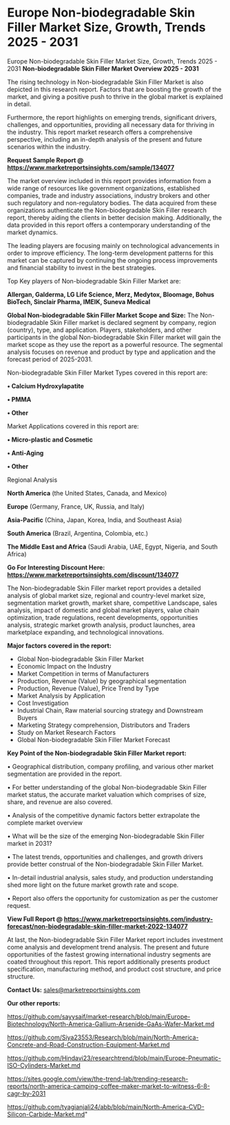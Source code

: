 # Europe Non-biodegradable Skin Filler Market Size, Growth, Trends 2025 - 2031
Europe Non-biodegradable Skin Filler Market Size, Growth, Trends 2025 - 2031
<Strong> Non-biodegradable Skin Filler Market Overview 2025 - 2031</strong>

The rising technology in Non-biodegradable Skin Filler Market is also depicted in this research report. Factors that are boosting the growth of the market, and giving a positive push to thrive in the global market is explained in detail.

Furthermore, the report highlights on emerging trends, significant drivers, challenges, and opportunities, providing all necessary data for thriving in the industry. This report market research offers a comprehensive perspective, including an in-depth analysis of the present and future scenarios within the industry.

<strong>Request Sample Report @ <a href=https://www.marketreportsinsights.com/sample/134077>https://www.marketreportsinsights.com/sample/134077</a></strong>

The market overview included in this report provides information from a wide range of resources like government organizations, established companies, trade and industry associations, industry brokers and other such regulatory and non-regulatory bodies. The data acquired from these organizations authenticate the Non-biodegradable Skin Filler research report, thereby aiding the clients in better decision making. Additionally, the data provided in this report offers a contemporary understanding of the market dynamics.

The leading players are focusing mainly on technological advancements in order to improve efficiency. The long-term development patterns for this market can be captured by continuing the ongoing process improvements and financial stability to invest in the best strategies.

Top Key players of Non-biodegradable Skin Filler Market are:

<strong>Allergan, Galderma, LG Life Science, Merz, Medytox, Bloomage, Bohus BioTech, Sinclair Pharma, IMEIK, Suneva Medical</strong>

<strong><b>Global Non-biodegradable Skin Filler Market Scope and Size:</b></strong>
The Non-biodegradable Skin Filler market is declared segment by company, region (country), type, and application. Players, stakeholders, and other participants in the global Non-biodegradable Skin Filler market will gain the market scope as they use the report as a powerful resource. The segmental analysis focuses on revenue and product by type and application and the forecast period of 2025-2031.

Non-biodegradable Skin Filler Market Types covered in this report are:

<strong>• Calcium Hydroxylapatite

• PMMA

• Other</strong>

Market Applications covered in this report are:

<strong>• Micro-plastic and Cosmetic

• Anti-Aging

• Other</strong> 

Regional Analysis

<strong>North America</strong> (the United States, Canada, and Mexico)

<strong>Europe</strong> (Germany, France, UK, Russia, and Italy)

<strong>Asia-Pacific</strong> (China, Japan, Korea, India, and Southeast Asia)

<strong>South America</strong> (Brazil, Argentina, Colombia, etc.)

<strong>The Middle East and Africa</strong> (Saudi Arabia, UAE, Egypt, Nigeria, and South Africa)

<strong>Go For Interesting Discount Here: <a href=https://www.marketreportsinsights.com/discount/134077>https://www.marketreportsinsights.com/discount/134077</a></strong>

The Non-biodegradable Skin Filler market report provides a detailed analysis of global market size, regional and country-level market size, segmentation market growth, market share, competitive Landscape, sales analysis, impact of domestic and global market players, value chain optimization, trade regulations, recent developments, opportunities analysis, strategic market growth analysis, product launches, area marketplace expanding, and technological innovations.

<strong><b>Major factors covered in the report:</b></strong>
<ul>
  <li>Global Non-biodegradable Skin Filler Market </li>
  <li>Economic Impact on the Industry</li>
  <li>Market Competition in terms of Manufacturers</li>
  <li>Production, Revenue (Value) by geographical segmentation</li>
  <li>Production, Revenue (Value), Price Trend by Type</li>
  <li>Market Analysis by Application</li>
  <li>Cost Investigation</li>
  <li>Industrial Chain, Raw material sourcing strategy and Downstream Buyers</li>
  <li>Marketing Strategy comprehension, Distributors and Traders</li>
  <li>Study on Market Research Factors</li>
  <li>Global Non-biodegradable Skin Filler Market Forecast</li>
</ul>

<strong><b>Key Point of the Non-biodegradable Skin Filler Market report:</b></strong>

• Geographical distribution, company profiling, and various other market segmentation are provided in the report.

• For better understanding of the global Non-biodegradable Skin Filler market status, the accurate market valuation which comprises of size, share, and revenue are also covered.

• Analysis of the competitive dynamic factors better extrapolate the complete market overview

• What will be the size of the emerging Non-biodegradable Skin Filler market in 2031?

• The latest trends, opportunities and challenges, and growth drivers provide better construal of the Non-biodegradable Skin Filler Market.

• In-detail industrial analysis, sales study, and production understanding shed more light on the future market growth rate and scope.

• Report also offers the opportunity for customization as per the customer request.

<strong><b>View Full Report @ <a href=https://www.marketreportsinsights.com/industry-forecast/non-biodegradable-skin-filler-market-2022-134077>https://www.marketreportsinsights.com/industry-forecast/non-biodegradable-skin-filler-market-2022-134077</a></b></strong>


At last, the Non-biodegradable Skin Filler Market report includes investment come analysis and development trend analysis. The present and future opportunities of the fastest growing international industry segments are coated throughout this report. This report additionally presents product specification, manufacturing method, and product cost structure, and price structure.

<strong>Contact Us:</strong>
sales@marketreportsinsights.com

<strong>Our other reports:</strong>

<a href=https://github.com/sayysaif/market-research/blob/main/Europe-Biotechnology/North-America-Gallium-Arsenide-GaAs-Wafer-Market.md>https://github.com/sayysaif/market-research/blob/main/Europe-Biotechnology/North-America-Gallium-Arsenide-GaAs-Wafer-Market.md</a>

<a href=https://github.com/Siya23553/Research/blob/main/North-America-Concrete-and-Road-Construction-Equipment-Market.md>https://github.com/Siya23553/Research/blob/main/North-America-Concrete-and-Road-Construction-Equipment-Market.md</a>

<a href=https://github.com/Hindavi23/researchtrend/blob/main/Europe-Pneumatic-ISO-Cylinders-Market.md>https://github.com/Hindavi23/researchtrend/blob/main/Europe-Pneumatic-ISO-Cylinders-Market.md</a>

<a href=https://sites.google.com/view/the-trend-lab/trending-research-reports/north-america-camping-coffee-maker-market-to-witness-6-8-cagr-by-2031>https://sites.google.com/view/the-trend-lab/trending-research-reports/north-america-camping-coffee-maker-market-to-witness-6-8-cagr-by-2031</a>

<a href=https://github.com/tyagianjali24/abb/blob/main/North-America-CVD-Silicon-Carbide-Market.md>https://github.com/tyagianjali24/abb/blob/main/North-America-CVD-Silicon-Carbide-Market.md</a>"

